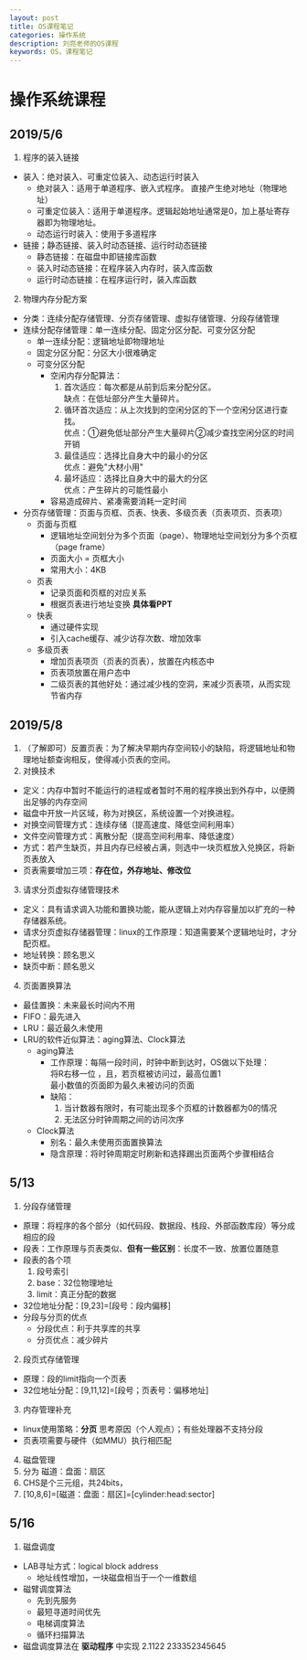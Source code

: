 ```yaml
---
layout: post
title: OS课程笔记
categories: 操作系统
description: 刘亮老师的OS课程
keywords: OS，课程笔记
---
```

# 操作系统课程

## 2019/5/6  

1. 程序的装入链接
  + 装入：绝对装入、可重定位装入、动态运行时装入
    + 绝对装入：适用于单道程序、嵌入式程序。 直接产生绝对地址（物理地址）
    + 可重定位装入：适用于单道程序。逻辑起始地址通常是0，加上基址寄存器即为物理地址。
    + 动态运行时装入：使用于多道程序
  + 链接；静态链接、装入时动态链接、运行时动态链接
    + 静态链接：在磁盘中即链接库函数
    + 装入时动态链接：在程序装入内存时，装入库函数
    + 运行时动态链接：在程序运行时，装入库函数
2. 物理内存分配方案
  + 分类：连续分配存储管理、分页存储管理、虚拟存储管理、分段存储管理
  + 连续分配存储管理：单一连续分配、固定分区分配、可变分区分配
    + 单一连续分配：逻辑地址即物理地址
    + 固定分区分配：分区大小很难确定
    + 可变分区分配
      + 空闲内存分配算法：
        1. 首次适应：每次都是从前到后来分配分区。  
          缺点：在低址部分产生大量碎片。
        2. 循环首次适应：从上次找到的空闲分区的下一个空闲分区进行查找。  
          优点：①避免低址部分产生大量碎片②减少查找空闲分区的时间开销
        3. 最佳适应：选择比自身大中的最小的分区  
          优点：避免"大材小用"
        4. 最坏适应：选择比自身大中的最大的分区  
          优点：产生碎片的可能性最小
      + 容易造成碎片、紧凑需要消耗一定时间
  + 分页存储管理：页面与页框、页表、快表、多级页表（页表项页、页表项）
    + 页面与页框
      + 逻辑地址空间划分为多个页面（page）、物理地址空间划分为多个页框（page frame）
      + 页面大小 = 页框大小
      + 常用大小：4KB
    + 页表
      + 记录页面和页框的对应关系
      + 根据页表进行地址变换 **具体看PPT**
    + 快表
      + 通过硬件实现
      + 引入cache缓存、减少访存次数、增加效率
    + 多级页表
      + 增加页表项页（页表的页表），放置在内核态中
      + 页表项放置在用户态中
      + 二级页表的其他好处：通过减少栈的空洞，来减少页表项，从而实现节省内存

## 2019/5/8

1. （了解即可）反置页表：为了解决早期内存空间较小的缺陷，将逻辑地址和物理地址额查询相反，使得减小页表的空间。
2. 对换技术
  + 定义：内存中暂时不能运行的进程或者暂时不用的程序换出到外存中，以便腾出足够的内存空间
  + 磁盘中开放一片区域，称为对换区，系统设置一个对换进程。
  + 对换空间管理方式：连续存储（提高速度、降低空间利用率）
  + 文件空间管理方式：离散分配（提高空间利用率、降低速度）
  + 方式：若产生缺页，并且内存已经被占满，则选中一块页框放入兑换区，将新页表放入
  + 页表需要增加三项：**存在位，外存地址、修改位**
3. 请求分页虚拟存储管理技术
  + 定义：具有请求调入功能和置换功能，能从逻辑上对内存容量加以扩充的一种存储器系统。
  + 请求分页虚拟存储器管理：linux的工作原理：知道需要某个逻辑地址时，才分配页框。
  + 地址转换：顾名思义
  + 缺页中断：顾名思义
4. 页面置换算法
  + 最佳置换：未来最长时间内不用
  + FIFO：最先进入
  + LRU：最近最久未使用
  + LRU的软件近似算法：aging算法、Clock算法
    + aging算法
      + 工作原理：每隔一段时间，时钟中断到达时，OS做以下处理：  
            将R右移一位 ，且，若页框被访问过，最高位置1  
            最小数值的页面即为最久未被访问的页面
      + 缺陷：
        1. 当计数器有限时，有可能出现多个页框的计数器都为0的情况
        2. 无法区分时钟周期之间的访问次序
    + Clock算法
      + 别名：最久未使用页面置换算法
      + 隐含原理：将时钟周期定时刷新和选择踢出页面两个步骤相结合


## 5/13

1. 分段存储管理
  + 原理：将程序的各个部分（如代码段、数据段、栈段、外部函数库段）等分成相应的段
  + 段表：工作原理与页表类似、**但有一些区别**：长度不一致、放置位置随意
  + 段表的各个项
    1. 段号索引
    2. base：32位物理地址
    3. limit：真正分配的数据
  + 32位地址分配：[9,23]=[段号：段内偏移]
  + 分段与分页的优点
    + 分段优点：利于共享库的共享
    + 分页优点：减少碎片
2. 段页式存储管理
  + 原理：段的limit指向一个页表
  + 32位地址分配：[9,11,12]=[段号；页表号：偏移地址]
3. 内存管理补充
  + linux使用策略：**分页** 思考原因（个人观点）；有些处理器不支持分段
  + 页表项需要与硬件（如MMU）执行相匹配
4. 磁盘管理
  1. 分为 磁道：盘面：扇区
  2. CHS是个三元组，共24bits，
  3. [10,8,6]=[磁道：盘面：扇区]=[cylinder:head:sector]

## 5/16

1. 磁盘调度
  + LAB寻址方式：logical block address
    + 地址线性增加，一块磁盘相当于一个一维数组
  + 磁臂调度算法
    + 先到先服务
    + 最短寻道时间优先
    + 电梯调度算法
    + 循环扫描算法
  + 磁盘调度算法在 **驱动程序** 中实现
2.1122 233352345645
